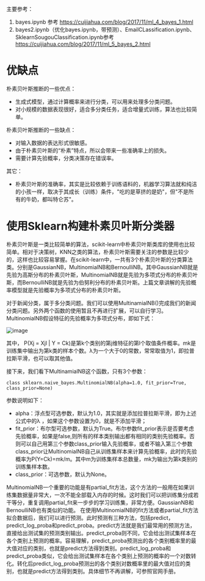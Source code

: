 主要参考：
1. bayes.ipynb 参考 https://cuijiahua.com/blog/2017/11/ml_4_bayes_1.html
2. bayes2.ipynb（优化bayes.ipynb，带预测）、EmailCLassification.ipynb、SklearnSougouClassification.ipynb参考 https://cuijiahua.com/blog/2017/11/ml_5_bayes_2.html





# 优缺点
朴素贝叶斯推断的一些优点：

- 生成式模型，通过计算概率来进行分类，可以用来处理多分类问题。
- 对小规模的数据表现很好，适合多分类任务，适合增量式训练，算法也比较简单。

朴素贝叶斯推断的一些缺点：

- 对输入数据的表达形式很敏感。
- 由于朴素贝叶斯的“朴素”特点，所以会带来一些准确率上的损失。
- 需要计算先验概率，分类决策存在错误率。

其它：

- 朴素贝叶斯的准确率，其实是比较依赖于训练语料的，机器学习算法就和纯洁的小孩一样，取决于其成长（训练）条件，"吃的是草挤的是奶"，但"不是所有的牛奶，都叫特仑苏"。

# 使用Sklearn构建朴素贝叶斯分类器
朴素贝叶斯是一类比较简单的算法，scikit-learn中朴素贝叶斯类库的使用也比较简单。相对于决策树，KNN之类的算法，朴素贝叶斯需要关注的参数是比较少的，这样也比较容易掌握。在scikit-learn中，一共有3个朴素贝叶斯的分类算法类。分别是GaussianNB，MultinomialNB和BernoulliNB。其中GaussianNB就是先验为高斯分布的朴素贝叶斯，MultinomialNB就是先验为多项式分布的朴素贝叶斯，而BernoulliNB就是先验为伯努利分布的朴素贝叶斯。上篇文章讲解的先验概率模型就是先验概率为多项式分布的朴素贝叶斯。

对于新闻分类，属于多分类问题。我们可以使用MultinamialNB()完成我们的新闻分类问题。另外两个函数的使用暂且不再进行扩展，可以自行学习。MultinomialNB假设特征的先验概率为多项式分布，即如下式：

![image](https://cuijiahua.com/wp-content/uploads/2017/11/ml_5_12.png)

其中， P(Xj = Xjl | Y = Ck)是第k个类别的第j维特征的第l个取值条件概率。mk是训练集中输出为第k类的样本个数。λ为一个大于0的常数，常常取值为1，即拉普拉斯平滑，也可以取其他值。

接下来，我们看下MultinamialNB这个函数，只有3个参数：
```
class sklearn.naive_bayes.MultinomialNB(alpha=1.0, fit_prior=True, class_prior=None)
```
参数说明如下：

- alpha：浮点型可选参数，默认为1.0，其实就是添加拉普拉斯平滑，即为上述公式中的λ ，如果这个参数设置为0，就是不添加平滑；
- fit_prior：布尔型可选参数，默认为True。布尔参数fit_prior表示是否要考虑先验概率，如果是false,则所有的样本类别输出都有相同的类别先验概率。否则可以自己用第三个参数class_prior输入先验概率，或者不输入第三个参数class_prior让MultinomialNB自己从训练集样本来计算先验概率，此时的先验概率为P(Y=Ck)=mk/m。其中m为训练集样本总数量，mk为输出为第k类别的训练集样本数。
- class_prior：可选参数，默认为None。


MultinomialNB一个重要的功能是有partial_fit方法，这个方法的一般用在如果训练集数据量非常大，一次不能全部载入内存的时候。这时我们可以把训练集分成若干等分，重复调用partial_fit来一步步的学习训练集，非常方便。GaussianNB和BernoulliNB也有类似的功能。 在使用MultinomialNB的fit方法或者partial_fit方法拟合数据后，我们可以进行预测。此时预测有三种方法，包括predict，predict_log_proba和predict_proba。predict方法就是我们最常用的预测方法，直接给出测试集的预测类别输出。predict_proba则不同，它会给出测试集样本在各个类别上预测的概率。容易理解，predict_proba预测出的各个类别概率里的最大值对应的类别，也就是predict方法得到类别。predict_log_proba和predict_proba类似，它会给出测试集样本在各个类别上预测的概率的一个对数转化。转化后predict_log_proba预测出的各个类别对数概率里的最大值对应的类别，也就是predict方法得到类别。具体细节不再讲解，可参照官网手册。